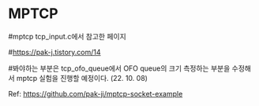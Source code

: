 # MPTCP

#mptcp tcp_input.c에서 참고한 페이지

#https://pak-j.tistory.com/14

#봐야하는 부분은 tcp_ofo_queue에서 OFO queue의 크기 측정하는 부분을 수정해서 mptcp 실험을 진행할 예정이다. (22. 10. 08)


Ref: https://github.com/pak-ji/mptcp-socket-example
